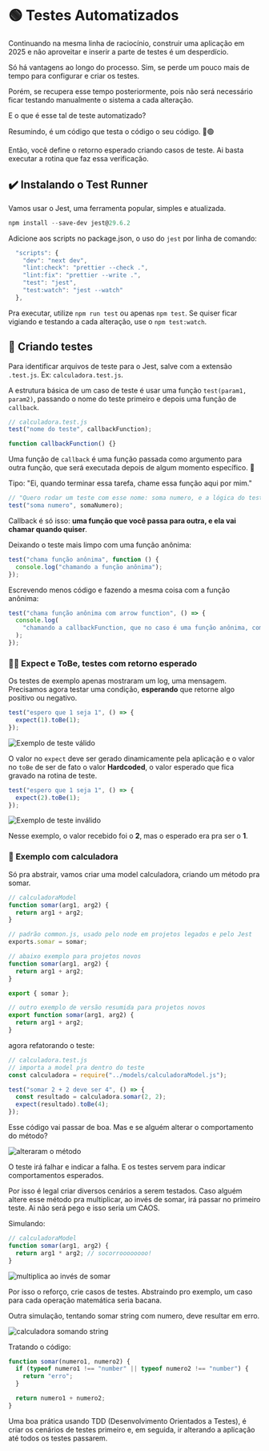 # 🟢 Testes Automatizados

Continuando na mesma linha de raciocínio, construir uma aplicação em 2025 e não aproveitar e inserir a parte de testes é um desperdício.

Só há vantagens ao longo do processo. Sim, se perde um pouco mais de tempo para configurar e criar os testes.

Porém, se recupera esse tempo posteriormente, pois não será necessário ficar testando manualmente o sistema a cada alteração.

E o que é esse tal de teste automatizado?

Resumindo, é um código que testa o código o seu código. 🔴🟢

Então, você define o retorno esperado criando casos de teste. Ai basta executar a rotina que faz essa verificação.

## ✔️ Instalando o Test Runner

Vamos usar o Jest, uma ferramenta popular, simples e atualizada.

```powershell
npm install --save-dev jest@29.6.2
```

Adicione aos scripts no package.json, o uso do `jest` por linha de comando:

```js
  "scripts": {
    "dev": "next dev",
    "lint:check": "prettier --check .",
    "lint:fix": "prettier --write .",
    "test": "jest",
    "test:watch": "jest --watch"
  },
```

Pra executar, utilize `npm run test` ou apenas `npm test`. Se quiser ficar vigiando e testando a cada alteração, use o `npm test:watch`.

## 🎯 Criando testes

Para identificar arquivos de teste para o Jest, salve com a extensão `.test.js`. Ex: `calculadora.test.js`.

A estrutura básica de um caso de teste é usar uma função `test(param1, param2)`, passando o nome do teste primeiro e depois uma função de `callback`.

```js
// calculadora.test.js
test("nome do teste", callbackFunction);

function callbackFunction() {}
```

Uma função de `callback` é uma função passada como argumento para outra função, que será executada depois de algum momento específico. 🧠

Tipo: "Ei, quando terminar essa tarefa, chame essa função aqui por mim."

```js
// "Quero rodar um teste com esse nome: soma numero, e a lógica do teste está dentro da função de callback: somaNumero."
test("soma numero", somaNumero);
```

Callback é só isso: **uma função que você passa para outra, e ela vai chamar quando quiser**.

Deixando o teste mais limpo com uma função anônima:

```js
test("chama função anônima", function () {
  console.log("chamando a função anônima");
});
```

Escrevendo menos código e fazendo a mesma coisa com a função anônima:

```js
test("chama função anônima com arrow function", () => {
  console.log(
    "chamando a callbackFunction, que no caso é uma função anônima, com a setinha, arrow function",
  );
});
```

### 🫷🏻 Expect e ToBe, testes com retorno esperado

Os testes de exemplo apenas mostraram um log, uma mensagem. Precisamos agora testar uma condição, **esperando** que retorne algo positivo ou negativo.

```js
test("espero que 1 seja 1", () => {
  expect(1).toBe(1);
});
```

![Exemplo de teste válido](img/jest-exemplo-1.png)

O valor no `expect` deve ser gerado dinamicamente pela aplicação e o valor no `toBe` de ser de fato o valor **Hardcoded**, o valor esperado que fica gravado na rotina de teste.

```js
test("espero que 1 seja 1", () => {
  expect(2).toBe(1);
});
```

![Exemplo de teste inválido](img/jest-exemplo-2.png)

Nesse exemplo, o valor recebido foi o **2**, mas o esperado era pra ser o **1**.

### 🧮 Exemplo com calculadora

Só pra abstrair, vamos criar uma model calculadora, criando um método pra somar.

```js
// calculadoraModel
function somar(arg1, arg2) {
  return arg1 + arg2;
}

// padrão common.js, usado pelo node em projetos legados e pelo Jest
exports.somar = somar;

// abaixo exemplo para projetos novos
function somar(arg1, arg2) {
  return arg1 + arg2;
}

export { somar };

// outro exemplo de versão resumida para projetos novos
export function somar(arg1, arg2) {
  return arg1 + arg2;
}
```

agora refatorando o teste:

```js
// calculadora.test.js
// importa a model pra dentro do teste
const calculadora = require("../models/calculadoraModel.js");

test("somar 2 + 2 deve ser 4", () => {
  const resultado = calculadora.somar(2, 2);
  expect(resultado).toBe(4);
});
```

Esse código vai passar de boa. Mas e se alguém alterar o comportamento do método?

![alteraram o método](img/calculadora-teste-alterando-comportamento-1.png)

O teste irá falhar e indicar a falha. E os testes servem para indicar comportamentos esperados.

Por isso é legal criar diversos cenários a serem testados. Caso alguém altere esse método pra multiplicar, ao invés de somar, irá passar no primeiro teste.
Ai não será pego e isso seria um CAOS.

Simulando:

```js
// calculadoraModel
function somar(arg1, arg2) {
  return arg1 * arg2; // socorroooooooo!
}
```

![multiplica ao invés de somar](img/calculadora-teste-alterando-comportamento-1.png)

Por isso o reforço, crie casos de testes. Abstraindo pro exemplo, um caso para cada operação matemática seria bacana.

Outra simulação, tentando somar string com numero, deve resultar em erro.

![calculadora somando string](img/calculadora-somando-string.png)

Tratando o código:

```js
function somar(numero1, numero2) {
  if (typeof numero1 !== "number" || typeof numero2 !== "number") {
    return "erro";
  }

  return numero1 + numero2;
}
```

Uma boa prática usando TDD (Desenvolvimento Orientados a Testes), é criar os cenários de testes primeiro e, em seguida, ir alterando a aplicação até todos os testes passarem.
